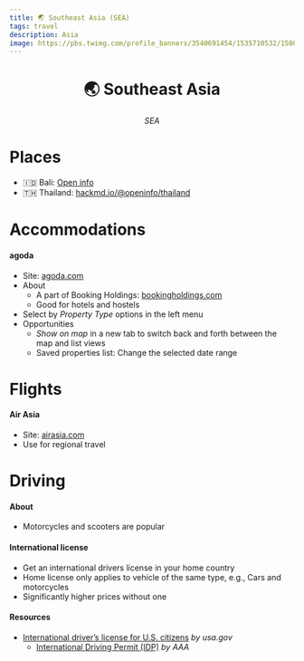 ```yaml
---
title: 🌏 Southeast Asia (SEA)
tags: travel
description: Asia
image: https://pbs.twimg.com/profile_banners/3540691454/1535710532/1500x500
---
```


<h1 style="text-align: center;">🌏 Southeast Asia</h1>

<p style="text-align: center; font-style: italic;">SEA</p>

# Places

- 🇮🇩 Bali: [Open info](https://docs.google.com/document/d/1eT5ASDEv65TlcG_SwWg4iSzPDGEfyBB_LUhke4w4bHE/edit#heading=h.jma1gxtsc8pk)
- 🇹🇭 Thailand: [hackmd.io/@openinfo/thailand](https://hackmd.io/@openinfo/thailand)

# Accommodations

#### agoda

- Site: [agoda.com](https://www.agoda.com/)
- About
    - A part of Booking Holdings: [bookingholdings.com](https://www.bookingholdings.com)
    - Good for hotels and hostels
- Select by *Property Type* options in the left menu
- Opportunities
    - *Show on map* in a new tab to switch back and forth between the map and list views
    - Saved properties list: Change the selected date range

# Flights

#### Air Asia

- Site: [airasia.com](https://www.airasia.com)
- Use for regional travel

# Driving

#### About

- Motorcycles and scooters are popular

#### International license

- Get an international drivers license in your home country
- Home license only applies to vehicle of the same type, e.g., Cars and motorcycles
- Significantly higher prices without one

#### Resources

- [International driver’s license for U.S. citizens](https://www.usa.gov/international-drivers-license) *by usa.gov*
    - [International Driving Permit (IDP)](https://www.aaa.com/vacation/idpf.html) *by AAA*